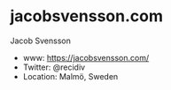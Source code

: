 # jacobsvensson.com

Jacob Svensson
- www: https://jacobsvensson.com/
- Twitter: @recidiv
- Location: Malmö, Sweden
